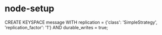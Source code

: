 # node-setup
CREATE KEYSPACE message WITH replication = {'class': 'SimpleStrategy', 'replication_factor': '1'} AND durable_writes = true;